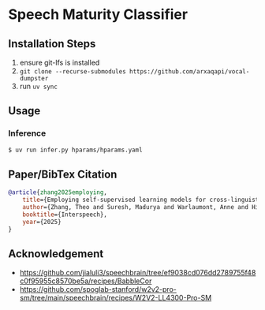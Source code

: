 # Speech Maturity Classifier

## Installation Steps
1. ensure git-lfs is installed
2. `git clone --recurse-submodules https://github.com/arxaqapi/vocal-dumpster`
3. run `uv sync`

## Usage

### Inference
```sh
$ uv run infer.py hparams/hparams.yaml
```

## Paper/BibTex Citation
```bibtex
@article{zhang2025employing,
    title={Employing self-supervised learning models for cross-linguistic child speech maturity classification},
    author={Zhang, Theo and Suresh, Madurya and Warlaumont, Anne and Hitczenko, Kasia and Cristia, Alejandrina and Cychosz, Margaret},
    booktitle={Interspeech},
    year={2025}
}
```

## Acknowledgement
- https://github.com/jialuli3/speechbrain/tree/ef9038cd076dd2789755f48c0f95955c8570be5a/recipes/BabbleCor
- https://github.com/spoglab-stanford/w2v2-pro-sm/tree/main/speechbrain/recipes/W2V2-LL4300-Pro-SM

